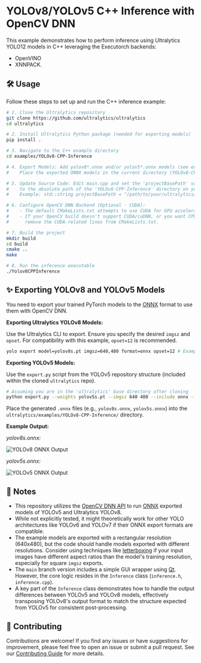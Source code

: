 # YOLOv8/YOLOv5 C++ Inference with OpenCV DNN

This example demonstrates how to perform inference using Ultralytics YOLO12 models in C++ leveraging the Executorch backends:
- OpenVINO
- XNNPACK.

## 🛠️ Usage

Follow these steps to set up and run the C++ inference example:

```bash
# 1. Clone the Ultralytics repository
git clone https://github.com/ultralytics/ultralytics
cd ultralytics

# 2. Install Ultralytics Python package (needed for exporting models)
pip install .

# 3. Navigate to the C++ example directory
cd examples/YOLOv8-CPP-Inference

# 4. Export Models: Add yolov8*.onnx and/or yolov5*.onnx models (see export instructions below)
#    Place the exported ONNX models in the current directory (YOLOv8-CPP-Inference).

# 5. Update Source Code: Edit main.cpp and set the 'projectBasePath' variable
#    to the absolute path of the 'YOLOv8-CPP-Inference' directory on your system.
#    Example: std::string projectBasePath = "/path/to/your/ultralytics/examples/YOLOv8-CPP-Inference";

# 6. Configure OpenCV DNN Backend (Optional - CUDA):
#    - The default CMakeLists.txt attempts to use CUDA for GPU acceleration with OpenCV DNN.
#    - If your OpenCV build doesn't support CUDA/cuDNN, or you want CPU inference,
#      remove the CUDA-related lines from CMakeLists.txt.

# 7. Build the project
mkdir build
cd build
cmake ..
make

# 8. Run the inference executable
./Yolov8CPPInference
```

## ✨ Exporting YOLOv8 and YOLOv5 Models

You need to export your trained PyTorch models to the [ONNX](https://onnx.ai/) format to use them with OpenCV DNN.

**Exporting Ultralytics YOLOv8 Models:**

Use the Ultralytics CLI to export. Ensure you specify the desired `imgsz` and `opset`. For compatibility with this example, `opset=12` is recommended.

```bash
yolo export model=yolov8s.pt imgsz=640,480 format=onnx opset=12 # Example: 640x480 resolution
```

**Exporting YOLOv5 Models:**

Use the `export.py` script from the YOLOv5 repository structure (included within the cloned `ultralytics` repo).

```bash
# Assuming you are in the 'ultralytics' base directory after cloning
python export.py --weights yolov5s.pt --imgsz 640 480 --include onnx --opset 12 # Example: 640x480 resolution
```

Place the generated `.onnx` files (e.g., `yolov8s.onnx`, `yolov5s.onnx`) into the `ultralytics/examples/YOLOv8-CPP-Inference/` directory.

**Example Output:**

_yolov8s.onnx:_

![YOLOv8 ONNX Output](https://user-images.githubusercontent.com/40023722/217356132-a4cecf2e-2729-4acb-b80a-6559022d7707.png)

_yolov5s.onnx:_

![YOLOv5 ONNX Output](https://user-images.githubusercontent.com/40023722/217357005-07464492-d1da-42e3-98a7-fc753f87d5e6.png)

## 📝 Notes

- This repository utilizes the [OpenCV DNN API](https://docs.opencv.org/4.x/d6/d0f/group__dnn.html) to run [ONNX](https://onnx.ai/) exported models of YOLOv5 and Ultralytics YOLOv8.
- While not explicitly tested, it might theoretically work for other YOLO architectures like YOLOv6 and YOLOv7 if their ONNX export formats are compatible.
- The example models are exported with a rectangular resolution (640x480), but the code should handle models exported with different resolutions. Consider using techniques like [letterboxing](https://docs.ultralytics.com/modes/predict/#letterbox) if your input images have different aspect ratios than the model's training resolution, especially for square `imgsz` exports.
- The `main` branch version includes a simple GUI wrapper using [Qt](https://www.qt.io/). However, the core logic resides in the `Inference` class (`inference.h`, `inference.cpp`).
- A key part of the `Inference` class demonstrates how to handle the output differences between YOLOv5 and YOLOv8 models, effectively transposing YOLOv8's output format to match the structure expected from YOLOv5 for consistent post-processing.

## 🤝 Contributing

Contributions are welcome! If you find any issues or have suggestions for improvement, please feel free to open an issue or submit a pull request. See our [Contributing Guide](https://docs.ultralytics.com/help/contributing/) for more details.
